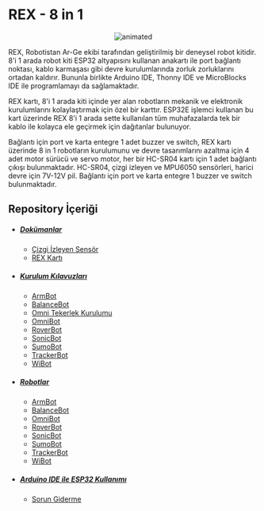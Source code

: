 # REX - 8 in 1

<p align="center">
  <img src="https://user-images.githubusercontent.com/112697142/229721526-375c7a74-edb2-4781-a401-df036e431216.gif" alt="animated" />
</p>

REX, Robotistan Ar-Ge ekibi tarafından geliştirilmiş bir deneysel robot kitidir. 8'i 1 arada robot kiti ESP32 altyapısını kullanan anakartı ile port bağlantı noktası, kablo karmaşası gibi devre kurulumlarında zorluk zorluklarını ortadan kaldırır. Bununla birlikte Arduino IDE, Thonny IDE ve MicroBlocks IDE ile programlamayı da sağlamaktadır.

REX kartı, 8'i 1 arada kiti içinde yer alan robotların mekanik ve elektronik kurulumlarını kolaylaştırmak için özel bir karttır. ESP32E işlemci kullanan bu kart üzerinde REX 8'i 1 arada sette kullanılan tüm muhafazalarda tek bir kablo ile kolayca ele geçirmek için dağıtanlar bulunuyor.

Bağlantı için port ve karta entegre 1 adet buzzer ve switch, REX kartı üzerinde 8 in 1 robotların kurulumunu ve devre tasarımlarını azaltma için 4 adet motor sürücü ve servo motor, her bir HC-SR04 kartı için 1 adet bağlantı çıkışı bulunmaktadır. HC-SR04, çizgi izleyen ve MPU6050 sensörleri, harici devre için 7V-12V pil. Bağlantı için port ve karta entegre 1 buzzer ve switch bulunmaktadır.

## Repository İçeriği

- ##### [Dokümanlar](https://github.com/ozerngg/REX-8in1/tree/main/Dok%C3%BCmanlar)
   * [Çizgi İzleyen Sensör](https://github.com/ozerngg/REX-8in1/tree/main/Dok%C3%BCmanlar/%C3%87izgi%20%C4%B0zleyen%20Sens%C3%B6r)
   * [REX Kartı](https://github.com/ozerngg/REX-8in1/tree/main/Dok%C3%BCmanlar/REX-Kart%C4%B1)
- ##### [Kurulum Kılavuzları](https://github.com/ozerngg/REX-8in1/tree/main/Kurulum%20K%C4%B1lavuzlar%C4%B1)
   * [ArmBot](https://github.com/ozerngg/REX-8in1/blob/main/Kurulum%20K%C4%B1lavuzlar%C4%B1/ArmBot.pdf)
   * [BalanceBot](https://github.com/ozerngg/REX-8in1/blob/main/Kurulum%20K%C4%B1lavuzlar%C4%B1/BalanceBot.pdf)
   * [Omni Tekerlek Kurulumu](https://github.com/ozerngg/REX-8in1/blob/main/Kurulum%20K%C4%B1lavuzlar%C4%B1/Omni-Tekerlek-Kurulumu.pdf)
   * [OmniBot](https://github.com/ozerngg/REX-8in1/blob/main/Kurulum%20K%C4%B1lavuzlar%C4%B1/OmniBot.pdf)
   * [RoverBot](https://github.com/ozerngg/REX-8in1/blob/main/Kurulum%20K%C4%B1lavuzlar%C4%B1/RooverBot.pdf)
   * [SonicBot](https://github.com/ozerngg/REX-8in1/blob/main/Kurulum%20K%C4%B1lavuzlar%C4%B1/SonicBot.pdf)
   * [SumoBot](https://github.com/ozerngg/REX-8in1/blob/main/Kurulum%20K%C4%B1lavuzlar%C4%B1/SumoBot.pdf)
   * [TrackerBot](https://github.com/ozerngg/REX-8in1/blob/main/Kurulum%20K%C4%B1lavuzlar%C4%B1/TrackerBot.pdf)
   * [WiBot](https://github.com/ozerngg/REX-8in1/blob/main/Kurulum%20K%C4%B1lavuzlar%C4%B1/WiBot.pdf)
- ##### [Robotlar](https://github.com/ozerngg/REX-8in1/tree/main/Robotlar) 
   * [ArmBot](https://github.com/ozerngg/REX-8in1/tree/main/Robotlar/ArmBot)
   * [BalanceBot](https://github.com/ozerngg/REX-8in1/tree/main/Robotlar/BalanceBot)
   * [OmniBot](https://github.com/ozerngg/REX-8in1/tree/main/Robotlar/OmniBot)
   * [RoverBot](https://github.com/ozerngg/REX-8in1/tree/main/Robotlar/RoverBot)
   * [SonicBot](https://github.com/ozerngg/REX-8in1/tree/main/Robotlar/SonicBot)
   * [SumoBot](https://github.com/ozerngg/REX-8in1/tree/main/Robotlar/SumoBot)
   * [TrackerBot](https://github.com/ozerngg/REX-8in1/tree/main/Robotlar/TrackerBot)
   * [WiBot](https://github.com/ozerngg/REX-8in1/tree/main/Robotlar/WiBot)
- ##### [Arduino IDE ile ESP32 Kullanımı](https://github.com/ozerngg/REX-8in1/tree/main/Arduino%20IDE%20ile%20ESP32%20Kullan%C4%B1m%C4%B1)
   * [Sorun Giderme](https://github.com/ozerngg/REX-8in1/tree/main/Arduino%20IDE%20ile%20ESP32%20Kullan%C4%B1m%C4%B1/Sorun%20Giderme)
